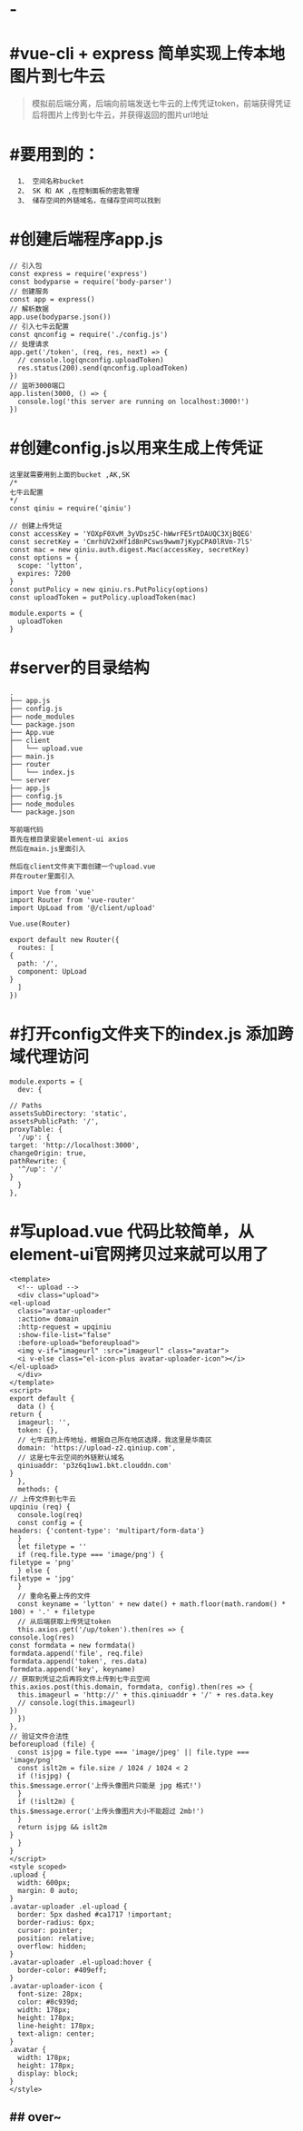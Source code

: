 # -
#  #vue-cli + express 简单实现上传本地图片到七牛云


> 模拟前后端分离，后端向前端发送七牛云的上传凭证token，前端获得凭证后将图片上传到七牛云，并获得返回的图片url地址

#  #要用到的： 
      1、 空间名称bucket
      2、 SK 和 AK ,在控制面板的密匙管理
      3、 储存空间的外链域名，在储存空间可以找到
      
      
      
#  #创建后端程序app.js

    // 引入包
    const express = require('express')
    const bodyparse = require('body-parser')
    // 创建服务
    const app = express()
    // 解析数据
    app.use(bodyparse.json())
    // 引入七牛云配置
    const qnconfig = require('./config.js')
    // 处理请求
    app.get('/token', (req, res, next) => {
      // console.log(qnconfig.uploadToken)
      res.status(200).send(qnconfig.uploadToken)
    })
    // 监听3000端口
    app.listen(3000, () => {
      console.log('this server are running on localhost:3000!')
    })



#  #创建config.js以用来生成上传凭证

    这里就需要用到上面的bucket ,AK,SK
    /*
    七牛云配置
    */
    const qiniu = require('qiniu')
    
    // 创建上传凭证
    const accessKey = 'YOXpF0XvM_3yVDsz5C-hWwrFE5rtDAUQC3XjBQEG'
    const secretKey = 'CmrhUV2xHf1d8nPCsws9wwm7jKypCPA0lRVm-7lS'
    const mac = new qiniu.auth.digest.Mac(accessKey, secretKey)
    const options = {
      scope: 'lytton',
      expires: 7200
    }
    const putPolicy = new qiniu.rs.PutPolicy(options)
    const uploadToken = putPolicy.uploadToken(mac)
    
    module.exports = {
      uploadToken
    }


#  #server的目录结构
    .
    ├── app.js
    ├── config.js
    ├── node_modules
    └── package.json
    ├── App.vue
    ├── client
    │   └── upload.vue
    ├── main.js
    ├── router
    │   └── index.js
    └── server
    ├── app.js
    ├── config.js
    ├── node_modules
    └── package.json
    
    写前端代码
    首先在根目录安装element-ui axios
    然后在main.js里面引入
    
    然后在client文件夹下面创建一个upload.vue
    并在router里面引入
    
    import Vue from 'vue'
    import Router from 'vue-router'
    import UpLoad from '@/client/upload'
    
    Vue.use(Router)
    
    export default new Router({
      routes: [
    {
      path: '/',
      component: UpLoad
    }
      ]
    })
    
    
#  #打开config文件夹下的index.js 添加跨域代理访问

    module.exports = {
      dev: {
    
    // Paths
    assetsSubDirectory: 'static',
    assetsPublicPath: '/',
    proxyTable: {
      '/up': {
    target: 'http://localhost:3000',
    changeOrigin: true,
    pathRewrite: {
      '^/up': '/'
    }
      }
    },
    
    
    
#  #写upload.vue 代码比较简单，从element-ui官网拷贝过来就可以用了
    <template>
      <!-- upload -->
      <div class="upload">
    <el-upload
      class="avatar-uploader"
      :action= domain
      :http-request = upqiniu
      :show-file-list="false"
      :before-upload="beforeupload">
      <img v-if="imageurl" :src="imageurl" class="avatar">
      <i v-else class="el-icon-plus avatar-uploader-icon"></i>
    </el-upload>
      </div>
    </template>
    <script>
    export default {
      data () {
    return {
      imageurl: '',
      token: {},
      // 七牛云的上传地址，根据自己所在地区选择，我这里是华南区
      domain: 'https://upload-z2.qiniup.com',
      // 这是七牛云空间的外链默认域名
      qiniuaddr: 'p3z6q1uw1.bkt.clouddn.com'
    }
      },
      methods: {
    // 上传文件到七牛云
    upqiniu (req) {
      console.log(req)
      const config = {
    headers: {'content-type': 'multipart/form-data'}
      }
      let filetype = ''
      if (req.file.type === 'image/png') {
    filetype = 'png'
      } else {
    filetype = 'jpg'
      }
      // 重命名要上传的文件
      const keyname = 'lytton' + new date() + math.floor(math.random() * 100) + '.' + filetype
      // 从后端获取上传凭证token
      this.axios.get('/up/token').then(res => {
    console.log(res)
    const formdata = new formdata()
    formdata.append('file', req.file)
    formdata.append('token', res.data)
    formdata.append('key', keyname)
    // 获取到凭证之后再将文件上传到七牛云空间
    this.axios.post(this.domain, formdata, config).then(res => {
      this.imageurl = 'http://' + this.qiniuaddr + '/' + res.data.key
      // console.log(this.imageurl)
    })
      })
    },
    // 验证文件合法性
    beforeupload (file) {
      const isjpg = file.type === 'image/jpeg' || file.type === 'image/png'
      const islt2m = file.size / 1024 / 1024 < 2
      if (!isjpg) {
    this.$message.error('上传头像图片只能是 jpg 格式!')
      }
      if (!islt2m) {
    this.$message.error('上传头像图片大小不能超过 2mb!')
      }
      return isjpg && islt2m
    }
      }
    }
    </script>
    <style scoped>
    .upload {
      width: 600px;
      margin: 0 auto;
    }
    .avatar-uploader .el-upload {
      border: 5px dashed #ca1717 !important;
      border-radius: 6px;
      cursor: pointer;
      position: relative;
      overflow: hidden;
    }
    .avatar-uploader .el-upload:hover {
      border-color: #409eff;
    }
    .avatar-uploader-icon {
      font-size: 28px;
      color: #8c939d;
      width: 178px;
      height: 178px;
      line-height: 178px;
      text-align: center;
    }
    .avatar {
      width: 178px;
      height: 178px;
      display: block;
    }
    </style>

##  ## over~
